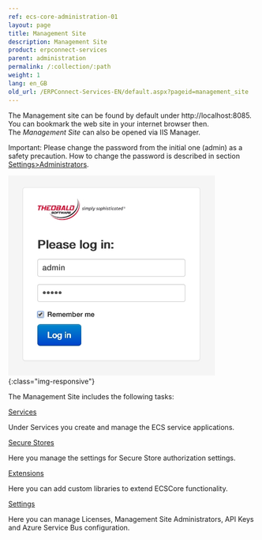 ```yaml
---
ref: ecs-core-administration-01
layout: page
title: Management Site
description: Management Site
product: erpconnect-services
parent: administration
permalink: /:collection/:path
weight: 1
lang: en_GB
old_url: /ERPConnect-Services-EN/default.aspx?pageid=management_site
---
```


The Management site can be found by default under http://localhost:8085.<br> 
You can bookmark the web site in your internet browser then. <br>
The *Management Site* can also be opened via IIS Manager. 


Important: Please change the password from the initial one (admin) as a safety precaution.
How to change the password is described in section [Settings>Administrators](./settings/administrators).

![Log-in](/img/content/Log-in.jpg){:class="img-responsive"}


The Management Site includes the following tasks:

[Services]()

Under Services you create and manage the ECS service applications.

[Secure Stores]()

Here you manage the settings for Secure Store authorization settings.

[Extensions]()

Here you can add custom libraries to extend ECSCore functionality.

[Settings]()

Here you can manage Licenses, Management Site Administrators, API Keys and Azure Service Bus configuration.